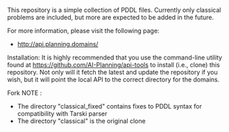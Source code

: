 This repository is a simple collection of PDDL files.
Currently only classical problems are included, but
more are expected to be added in the future.

For more information, please visit the following page:
- http://api.planning.domains/

Installation:
It is highly recommended that you use the command-line
utility found at https://github.com/AI-Planning/api-tools
to install (i.e., clone) this repository. Not only will
it fetch the latest and update the repository if you wish,
but it will point the local API to the correct directory
for the domains.

Fork NOTE :
- The directory "classical_fixed" contains fixes to PDDL syntax for compatibility with Tarski parser
- The directory "classical" is the original clone

